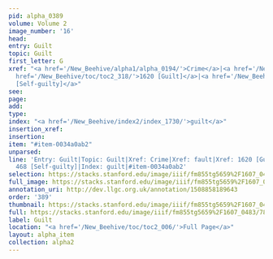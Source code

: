 ```yaml
---
pid: alpha_0389
volume: Volume 2
image_number: '16'
head: 
entry: Guilt
topic: Guilt
first_letter: G
xref: "<a href='/New_Beehive/alpha1/alpha_0194/'>Crime</a>|<a href='/New_Beehive/alpha2/alpha_0317/'>fault</a>|<a
  href='/New_Beehive/toc/toc2_318/'>1620 [Guilt]</a>|<a href='/New_Beehive/toc/toc2_115/'>468
  [Self-guilty]</a>"
see: 
page: 
add: 
type: 
index: "<a href='/New_Beehive/index2/index_1730/'>guilt</a>"
insertion_xref: 
insertion: 
item: "#item-0034a0ab2"
unparsed: 
line: 'Entry: Guilt|Topic: Guilt|Xref: Crime|Xref: fault|Xref: 1620 [Guilt]|Xref:
  468 [Self-guilty]|Index: guilt|#item-0034a0ab2'
selection: https://stacks.stanford.edu/image/iiif/fm855tg5659%2F1607_0483/780,2960,3013,231/full/0/default.jpg
full_image: https://stacks.stanford.edu/image/iiif/fm855tg5659%2F1607_0483/full/full/0/default.jpg
annotation_uri: http://dev.llgc.org.uk/annotation/1508858189643
order: '389'
thumbnail: https://stacks.stanford.edu/image/iiif/fm855tg5659%2F1607_0483/780,2960,600,180/250,/0/default.jpg
full: https://stacks.stanford.edu/image/iiif/fm855tg5659%2F1607_0483/780,2960,3013,231/full/0/default.jpg
label: Guilt
location: "<a href='/New_Beehive/toc/toc2_006/'>Full Page</a>"
layout: alpha_item
collection: alpha2
---
```

